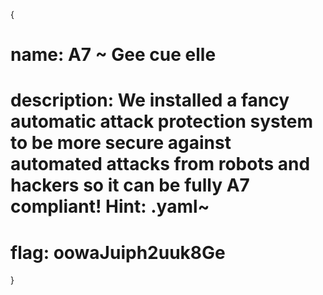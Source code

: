 {

# name: A7 ~ Gee cue elle
# description: We installed a fancy automatic attack protection system to be more secure against automated attacks from robots and hackers so it can be fully A7 compliant!  Hint: .yaml~






# flag: oowaJuiph2uuk8Ge








}
